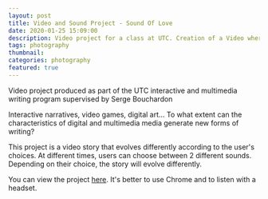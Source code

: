 ```yaml
---
layout: post
title: Video and Sound Project - Sound Of Love
date: 2020-01-25 15:09:00
description: Video project for a class at UTC. Creation of a Video where the story evolves depending on sound choices made by the user.
tags: photography
thumbnail:
categories: photography
featured: true
---
```


Video project produced as part of the UTC interactive and multimedia writing program supervised by Serge Bouchardon

Interactive narratives, video games, digital art... To what extent can the characteristics of digital and multimedia media generate new forms of writing?

This project is a video story that evolves differently according to the user's choices. At different times, users can choose between 2 different sounds. Depending on their choice, the story will evolve differently.

You can view the project [here](/assets/Sound_Of_Love/index.html). It's better to use Chrome and to listen with a headset.
